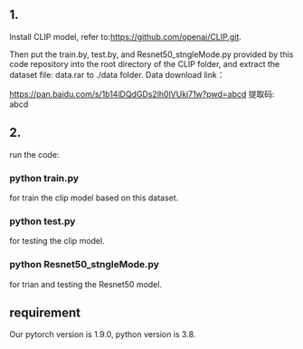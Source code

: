## 1.
Install CLIP model, refer to:https://github.com/openai/CLIP.git.

Then put the train.by, test.by, and Resnet50_stngleMode.py provided by this code repository into the root directory of the CLIP folder, and extract the dataset file: data.rar to ./data folder. Data download link：

https://pan.baidu.com/s/1b14lDQdGDs2lh0lVUki71w?pwd=abcd 提取码: abcd 

## 2.
run the code:

### python train.py

for train the clip model based on this dataset.

### python test.py 

for testing the clip model.

### python Resnet50_stngleMode.py 

for trian and testing the Resnet50 model.

## requirement

Our pytorch version is 1.9.0, python version is 3.8.
